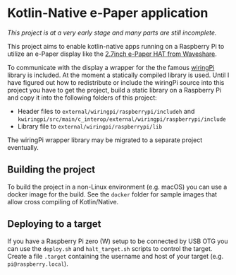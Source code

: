 # Kotlin-Native e-Paper application

_This project is at a very early stage and many parts are still incomplete._

This project aims to enable kotlin-native apps running on a Raspberry Pi to utilize
an e-Paper display like the
[2.7inch e-Paper HAT from Waveshare](https://www.waveshare.com/wiki/2.7inch_e-Paper_HAT).

To communicate with the display a wrapper for the the famous [wiringPi](http://wiringpi.com)
library is included. At the moment a statically compiled library is used. Until I have
figured out how to redistribute or include the wiringPi source into this project you have to
get the project, build a static library on a Raspberry Pi and copy it into the following
folders of this project:

* Header files to `external/wiringpi/raspberrypi/includeh` and `kwiringpi/src/main/c_interop/external/wiringpi/raspberrypi/include`
* Library file to `external/wiringpi/raspberrypi/lib` 

The wiringPi wrapper library may be migrated to a separate project eventually.

## Building the project

To build the project in a non-Linux environment (e.g. macOS) you can use a docker image for
the build. See the `docker` folder for sample images that allow cross compiling of
Kotlin/Native.

## Deploying to a target

If you have a Raspberry Pi zero (W) setup to be connected by USB OTG you can use the `deploy.sh`
and `halt_target.sh` scripts to control the target. Create a file `.target` containing the
username and host of your target (e.g. `pi@raspberry.local`).

